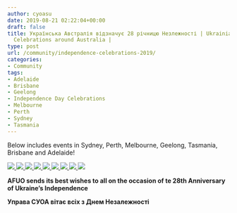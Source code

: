 ```yaml
---
author: cyoasu
date: 2019-08-21 02:22:04+00:00
draft: false
title: Українська Австралія відзначує 28 річницю Незлежності | Ukrainian Independence
  Celebrations around Australia |
type: post
url: /community/independence-celebrations-2019/
categories:
- Community
tags:
- Adelaide
- Brisbane
- Geelong
- Independence Day Celebrations
- Melbourne
- Perth
- Sydney
- Tasmania
---
```


Below includes events in Sydney, Perth, Melbourne, Geelong, Tasmania, Brisbane and Adelaide!



[![](http://www.ozeukes.com/wp-content/uploads/2019/08/Ukifest-724x1024.jpg)
](http://www.ozeukes.com/wp-content/uploads/2019/08/Ukifest.jpg)[![](http://www.ozeukes.com/wp-content/uploads/2019/08/ZABAVA-725x1024.jpg)
](http://www.ozeukes.com/wp-content/uploads/2019/08/ZABAVA.jpg)[![](http://www.ozeukes.com/wp-content/uploads/2019/08/PERTH-1024x541.jpg)
](http://www.ozeukes.com/wp-content/uploads/2019/08/PERTH.jpg)[![](http://www.ozeukes.com/wp-content/uploads/2019/08/AUV.png)
](http://www.ozeukes.com/wp-content/uploads/2019/08/AUV.png) [![](http://www.ozeukes.com/wp-content/uploads/2019/08/GEELONG.png)
](http://www.ozeukes.com/wp-content/uploads/2019/08/GEELONG.png) [![](http://www.ozeukes.com/wp-content/uploads/2019/08/Independence-Day-2019-with-Prices.jpg)
](http://www.ozeukes.com/wp-content/uploads/2019/08/Independence-Day-2019-with-Prices.jpg) [![](http://www.ozeukes.com/wp-content/uploads/2019/08/Independence-Day-UCSPEX-2019-724x1024.jpg)
](http://www.ozeukes.com/wp-content/uploads/2019/08/Independence-Day-UCSPEX-2019.jpg) [![](http://www.ozeukes.com/wp-content/uploads/2019/08/tAS-1024x512.png)
](http://www.ozeukes.com/wp-content/uploads/2019/08/tAS.png) [![](http://www.ozeukes.com/wp-content/uploads/2019/08/UCQ-2019-Independence-Day-Festival-Flyer3-724x1024.png)
](http://www.ozeukes.com/wp-content/uploads/2019/08/UCQ-2019-Independence-Day-Festival-Flyer3.png)


**AFUO sends its best wishes to all on the occasion of te 28th Anniversary of Ukraine’s Independence**




**Управа СУОА вітає всіх з Днем Незалежності**



